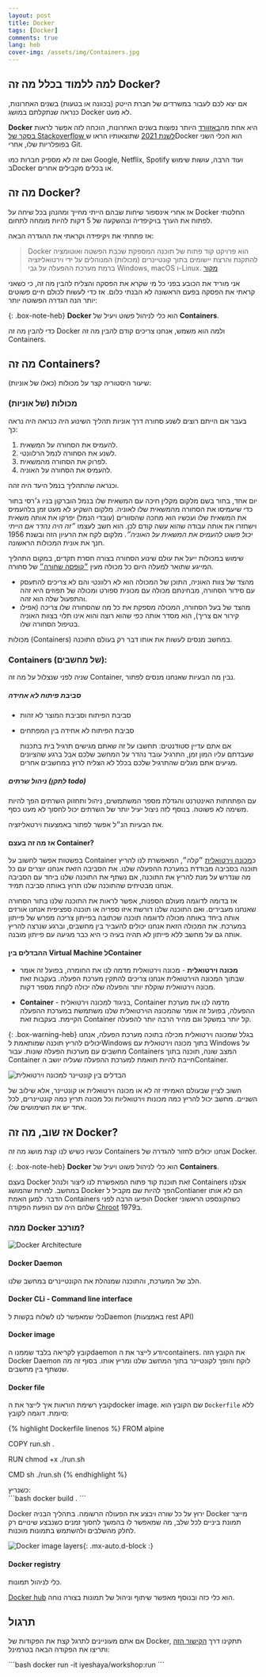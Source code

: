 ```yaml
---
layout: post
title: Docker
tags: [Docker]
comments: true
lang: heb
cover-img: /assets/img/Containers.jpg
---
```

## למה ללמוד בכלל מה זה Docker?
אם יצא לכם לעבור במשרדים של חברת הייטק (בכוונה או בטעות) בשנים האחרונות, כנראה שנתקלתם במושג Docker לא מעט.

 **Docker** היא אחת מה[באזוורד](https://he.wikipedia.org/wiki/%D7%91%D7%90%D7%96%D7%95%D7%95%D7%A8%D7%93)
 היותר נפוצות בשנים האחרונות, הוכחה לזה אפשר לראות [בסקר של Stackoverflow לשנת 2021](https://insights.stackoverflow.com/survey/2021#section-most-popular-technologies-other-tools) שתוצאותיו הראו שDocker הוא הכלי השני בפופלריות שלו, אחרי Git.

ואם זה לא מספיק חברות כמו Google, Netflix, Spotify ועוד הרבה, עושות שימוש בDocker או בכלים מקבילים אחרים.

## מה זה Docker?
אז אחרי אינספור שיחות שבהם הייתי מחייך ומהנהן בכל שיחה על Docker החלטתי לפתוח את הערך בויקיפדיה ובהשקעה של 5 דקות להיות מומחה לתחום.  

אז פתחתי את ויקיפידה וקראתי את ההגדרה הבאה:
> Docker הוא פרויקט קוד פתוח של תוכנה המספקת שכבת הפשטה ואוטומציה להתקנת והרצת יישומים בתוך קונטיינרים (מכולות) המנוהלים על ידי וירטואליזציה ברמת מערכת ההפעלה על גבי Windows, macOS ו-Linux. 
[מקור](https://he.wikipedia.org/wiki/Docker)

אני מוריד את הכובע בפני כל מי שקרא את הפסקה והצליח להבין מה זה, כי כשאני קראתי את הפסקה בפעם הראשונה לא הבנתי כלום. אז כדי לעשות לכולם חיים פשוטים יותר הנה הגדרה הפשוטה יותר:

{: .box-note-heb}
**Docker** הוא כלי לניהול פשוט ויעיל של **Containers**.

כדי להבין מה זה Docker ולמה הוא משמש, אנחנו צריכים קודם להבין מה זה Containers.


## מה זה Containers?

שיעור היסטוריה קצר על מכולות (כאלו של אוניות):
### מכולות (של אוניות)
בעבר אם הייתם רוצים לשנע סחורה דרך אוניות תהליך השינוע היה כנראה היה נראה כך:
1. להעמיס את הסחורה על המשאית.
2. לשנע את הסחורה לנמל הרלוונטי.
3. לפרוק את הסחורה מהמשאית.
4. להעמיס את הסחורה על האוניה.
   
וכנראה שהתהליך בנמל היעד היה זהה. 

יום אחד, בחור בשם מלקום מקלין חיכה עם המשאית שלו בנמל הוברקון בניו ג׳רסי בתור כדי שיעמיסו את הסחורה מהמשאית שלו לאוניה. מלקום השקיע לא מעט זמן בלהעמיס את המשאית שלו ועכשיו הוא מחכה שהסוורים (עובדי הנמל) יפרקו את אותה משאית וישחזרו את אותה עבודה שהוא עשה קודם לכן. הוא חשב לעצמו _״זה היה נהדר אם הייתי יכול פשוט להעמיס את המשאית על האוניה״_. מלקום לקח את הרעיון הזה ובשנת 1956 חנך את אונית המכולות הראשונה.

שימוש במכולות ייעל את עולם שינוע הסחורה בצורה חסרת תקדים, במקום התהליך המייגע שתואר למעלה היום כל מכולה מעין [״קופסה שחורה״](https://he.wikipedia.org/wiki/%D7%A7%D7%95%D7%A4%D7%A1%D7%94_%D7%A9%D7%97%D7%95%D7%A8%D7%94_(%D7%94%D7%A0%D7%93%D7%A1%D7%94)) של סחורה. 
* מהצד של צוות האוניה, התוכן של המכולה הוא לא רלוונטי והם לא צריכים להתעסק עם סידור הסחורה, מבחינתם מכולה עם מכונית ספורט ומכולה של תפוזים היא זהה והתפעול שלה הוא זהה. 
* מהצד של בעל הסחורה, המכולה מספקת את כל מה שהסחורה שלו צריכה (אפילו קירור אם צריך), הוא מסדר אותה כפי שהוא רוצה והוא אינו תלוי בצוות האוניה בטיפול הסחורה שלו.

מכולות (Containers) במחשב מנסים לעשות את אותו דבר רק בעולם התוכנה.

### Containers (של מחשבים):
שניה לפני שנצלול על מה זה Container, נבין מה הבעיות שאנחנו מנסים לפתור.
##### סביבת פיתוח לא אחידה
* סביבת הפיתוח וסביבת המוצר לא זהות
* סביבת הפיתוח לא אחידה בין המפתחים

    אם אתם עדיין סטודנטים: תחשבו על זה שאתם מגישים תרגיל בית בתכנות שעבדתם עליו המון זמן, 
    התרגיל עובד נהדר על המחשב שלכם אבל ברגע שהציונים מגיעים אתם מגלים שהתרגיל שלכם בכלל לא הצליח לרוץ במחשבים אחרים.


##### ניהול שרתים (לתקן todo)
עם הפתחתות האינטרנט והגדלת מספר המשתמשים, ניהול ותחזוק השרתים הפך להיות משימה לא פשוטה. בנוסף לזה ניצול יעיל יותר של השרתים יכול לחסוך לא מעט כסף.

את הבעיות הנ״ל אפשר לפתור באמצעות וירטאליזציה.

#### אז מה זה בעצם Container?

בפשטות אפשר לחשוב על Container כ[מכונה וירטואלית](https://he.wikipedia.org/wiki/%D7%9E%D7%9B%D7%95%D7%A0%D7%94_%D7%95%D7%99%D7%A8%D7%98%D7%95%D7%90%D7%9C%D7%99%D7%AA) ״קלה״, 
המאפשרת לנו להריץ תוכנה בסביבה מבודדת במערכת ההפעלה שלנו. את הסביבה הזאת אנחנו יוצרים עם כל מה שנדרש על מנת להריץ את התוכנה, אם נשתף את התוכנה שלנו ביחד עם הסביבה אנחנו מבטיחים שהתוכנה שלנו תרוץ באותה סביבה תמיד. 

אז בדומה לדוגמה מעולם הספנות, אפשר לראות את התוכנה שלנו בתור הסחורה שאנחנו מעבירים. ואם התוכנה שלנו דורשת איזו ספריה או תוכנה ספציפית אנחנו אורזים אותה ביחד באותה מכולה לדוגמה תוכנה שכתובה בפייתון צריכה מפרש של פייתון במערכת. את המכולה הזאת אנחנו יכולים להעביר בין מחשבים, וברגע שנרצה להריץ אותה גם על מחשב ללא פייתון לא תהיה בעיה כי היא כבר מגיעה עם פייתון מובנה.

#### ההבדלים בין Virtual Machine לContainer

* **מכונה וירטואלית** - מכונה וירטואלית מדמה לנו את החומרה, בפועל זה אומר שבתוך המכונה הוירטואלית אנחנו צריכים להתקין מערכת הפעלה. בעקבות זאת מכונה וירטואלית שוקלת יותר והפעלה שלה יכולה לקחת מספר דקות.
  
* **Container** - בניגוד למכונה וירטואלית, Container מדמה לנו את מערכת ההפעלה, בפועל זה אומר שהמכונה הוירטואלית שלנו משתמשת במערכת ההפעלה הקיימת. בעקבות זאת Container קל יותר במשקל וגם מהיר הרבה יותר להפעלה.

{: .box-warning-heb}
בגלל שמכונה וירטואלית מכילה בתוכה מערכת הפעלה, אנחנו יכולים להריץ תוכנה שמותאמת לWindows בתוך מכונה וירטואלית עם Windows על מחשבים עם מערכות הפעלה שונות. עבור Containers המצב שונה, תוכנה בתוך Container חייבת להיות תואמת למערכת ההפעלה שעליה יושב הContainer.
  
  ![הבדלים בין קונטיינר למכונה וירטואלית](https://www.docker.com/sites/default/files/d8/2018-11/docker-containerized-and-vm-transparent-bg.png)

חשוב לציין שבעולם האמיתי זה לא או מכונה וירטואלית או קונטיינר, אלא שילוב של השניים. מחשב יכול להריץ כמה מכונות וירטואליות וכל מכונה תריץ כמה קונטיינרים, לכל אחד יש את השימושים שלו.
## אז שוב, מה זה Docker? 
עכשיו כשיש לנו קצת מושג מה זה Containers אנחנו יכולים לחזור להגדרה של Docker.

{: .box-note-heb}
**Docker** הוא כלי לניהול פשוט ויעיל של **Containers**.

בעצם Docker זאת תוכנת קוד פתוח המאפשרת לנו ליצור ולנהל Containers אצלנו במחשב. למרות שהמושג Docker הפך להיות שם מקביל לContianer הם לא אותו הדבר. למען האמת Containers הופיעו הרבה לפני Docker כשהקונספט הראשוני שלהם היה עם הופעת הפקודה [Chroot](https://en.wikipedia.org/wiki/Chroot) ב1979. 

### ממה Docker מורכב?

![Docker Architecture](https://docs.docker.com/engine/images/architecture.svg)

#### Docker Daemon
הלב של המערכת, והתוכנה שמנהלת את הקונטיינרים במחשב שלנו. 

#### Docker CLi - Command line interface
 כלי שמאפשר לנו לשלוח בקשות לDaemon (באמצעות rest API)

#### Docker image
קובץ לקריאה בלבד שממנו הdaemon יודע לייצר את הcontainers. את הקובץ הזה Docker Daemon לוקח והופך לקונטיינר בתוך המחשב שלנו ומריץ אותו. בסוף זה מה שנשתף בין מחשבים.

#### Docker file
קובץ רשימת הוראות איך לייצר את הdocker image.
שם הקובץ הוא `Dockerfile` ללא סיומת.
דוגמה לקובץ:
<div dir="ltr" markdown="1">
{% highlight Dockerfile linenos %}
FROM alpine

COPY run.sh .

RUN chmod +x ./run.sh

CMD sh ./run.sh
{% endhighlight %}
</div>
כשנריץ:
<div dir="ltr" markdown="1">
```bash
docker build .
```
</div>

Docker ירוץ על כל שורה ויבצע את הפעולה הרשומה. בתהליך הבניה Docker מייצר תמונת ביניים לכל שלב, מה שמאפשר לו בהמשך לחסוך זמנים כשנבצע שינויים רק לחלק מהשלבים ולהשתמש בתמונות מוכנות.

![Docker image layers](https://static.packt-cdn.com/products/9781788992329/graphics/assets/5c8fd414-799b-43e3-9623-0dcbdabfe7ff.png){: .mx-auto.d-block :}

#### Docker registry
כלי לניהול תמונות.

[Docker hub](https://hub.docker.com/) הוא כלי כזה ובנוסף מאפשר שיתוף וניהול של תמונות בצורה נוחה. 

## תרגול

אם אתם מעוניינים לתרגל קצת את הפקודות של Docker, תתקינו דרך [הקישור הזה](https://docs.docker.com/get-docker/) ותריצו את הפקודה הבאה בטרמינל:

<div dir="ltr" markdown="1">
```bash
docker run -it iyeshaya/workshop:run
```
</div>